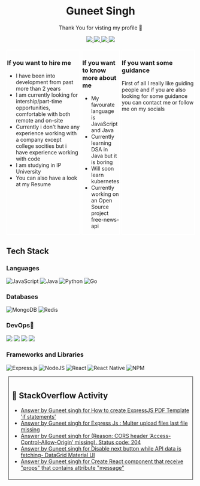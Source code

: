 <div style="text-align:center"> <h1>Guneet Singh</h1><p>Thank You for visting my profile 👋</p> 
<a href="https://www.linkedin.com/in/guneetsinghtuli/">
  <img src="https://img.shields.io/badge/LinkedIn-0077B5?style=for-the-badge&logo=linkedin&logoColor=white" /> 
 </a> 
<a href="mailto:guneetsinghtuli@gmail.com">
  <img src="https://img.shields.io/badge/Gmail-D14836?style=for-the-badge&logo=gmail&logoColor=white"   />
</a>
<a href="https://twitter.com/Guneetsingh02">
  <img src="https://img.shields.io/badge/Twitter-1DA1F2?style=for-the-badge&logo=twitter&logoColor=white"   />
</a>
<a href="https://medium.com/@guneetsinghtuli">
  <img src="https://img.shields.io/badge/Medium-%23000000.svg?style=for-the-badge&logo=Medium&logoColor=white" />
</a>
<br> <br>
</div>

<div style="display:flex;gap:3px;">

<div style="border:2px solid white;">
    <h3>If you want to hire me</h3>
    <ul>
    <li>I have been into development from past more than 2 years</li>
    <li>I am currently looking for intership/part-time opportunities, comfortable with both remote and on-site </li>
    <li>Currently i don't have any experience working with a company except college socities but i have experience working with code</li>
    <li>I am studying in IP University</li>
    <li>You can also have a look at my Resume </li>
    </ul>
</div>

<div style="border:2px solid white;">
<h3>If you want to know more about me</h3>
<ul>
    <li>My favourate language is JavaScript and Java </li>
    <li>Currently learning DSA in Java but it is boring </li>
    <li>Will soon learn kubernetes</li>
    <li>Currently working on an Open Source project free-news-api</li>
</ul>

</div>
<div style="border:2px solid white;">

<h3>If you want some guidance</h3>
First of all I really like guiding people and if you are also looking for some guidance you can contact me or follow me on my socials

</div>

</div>
<div>

## Tech Stack

### Languages

![JavaScript](https://img.shields.io/badge/javascript-%23323330.svg?style=for-the-badge&logo=javascript&logoColor=%23F7DF1E)
![Java](https://img.shields.io/badge/java-%23ED8B00.svg?style=for-the-badge&logo=java&logoColor=white)
![Python](https://img.shields.io/badge/python-3670A0?style=for-the-badge&logo=python&logoColor=ffdd54)
![Go](https://img.shields.io/badge/go-%2300ADD8.svg?style=for-the-badge&logo=go&logoColor=white)

### Databases

![MongoDB](https://img.shields.io/badge/MongoDB-%234ea94b.svg?style=for-the-badge&logo=mongodb&logoColor=white)
![Redis](https://img.shields.io/badge/redis-%23DD0031.svg?style=for-the-badge&logo=redis&logoColor=white)

### DevOps💙

<img src="https://img.shields.io/badge/Docker-2CA5E0?style=for-the-badge&logo=docker&logoColor=white"> <img src="https://img.shields.io/badge/kubernetes-326ce5.svg?&style=for-the-badge&logo=kubernetes&logoColor=white"> <img src="https://img.shields.io/badge/Git-F05032?style=for-the-badge&logo=git&logoColor=white"> <img src="https://img.shields.io/badge/GitHub-100000?style=for-the-badge&logo=github&logoColor=white">

### Frameworks and Libraries

![Express.js](https://img.shields.io/badge/express.js-%23404d59.svg?style=for-the-badge&logo=express&logoColor=%2361DAFB)
![NodeJS](https://img.shields.io/badge/node.js-6DA55F?style=for-the-badge&logo=node.js&logoColor=white)
![React](https://img.shields.io/badge/react-%2320232a.svg?style=for-the-badge&logo=react&logoColor=%2361DAFB)
![React Native](https://img.shields.io/badge/react_native-%2320232a.svg?style=for-the-badge&logo=react&logoColor=%2361DAFB)
![NPM](https://img.shields.io/badge/NPM-%23000000.svg?style=for-the-badge&logo=npm&logoColor=white)

</div>

<div style="border:2px solid grey; margin:5px; padding:8px;">

## 📕 StackOverflow Activity

<!-- STACKOVERFLOW:START -->
- [Answer by Guneet singh for How to create ExpressJS PDF Template &#39;if statements&#39;](https://stackoverflow.com/questions/70638073/how-to-create-expressjs-pdf-template-if-statements/70642427#70642427)
- [Answer by Guneet singh for Express Js : Multer upload files last file missing](https://stackoverflow.com/questions/70589525/express-js-multer-upload-files-last-file-missing/70589755#70589755)
- [Answer by Guneet singh for &lpar;Reason: CORS header ‘Access-Control-Allow-Origin’ missing&rpar;. Status code: 204](https://stackoverflow.com/questions/70582276/reason-cors-header-access-control-allow-origin-missing-status-code-204/70583356#70583356)
- [Answer by Guneet singh for Disable next button while API data is fetching- DataGrid Material UI](https://stackoverflow.com/questions/70562121/disable-next-button-while-api-data-is-fetching-datagrid-material-ui/70562632#70562632)
- [Answer by Guneet singh for Create React component that receive &quot;props&quot; that contains attribute &quot;message&quot;](https://stackoverflow.com/questions/70562363/create-react-component-that-receive-props-that-contains-attribute-message/70562540#70562540)
<!-- STACKOVERFLOW:END -->

</div>
